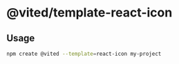 # @vited/template-react-icon

## Usage

```bash
npm create @vited --template=react-icon my-project
```
